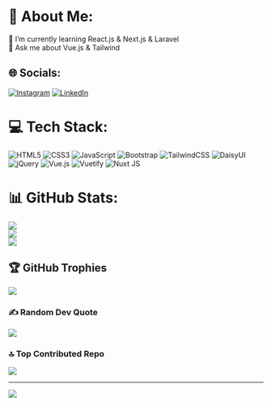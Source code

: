 # 💫 About Me:
🌱 I’m currently learning React.js & Next.js & Laravel<br>💬 Ask me about Vue.js & Tailwind

## 🌐 Socials:
[![Instagram](https://img.shields.io/badge/Instagram-%23E4405F.svg?logo=Instagram&logoColor=white)](https://instagram.com/https://www.instagram.com/mohammadamin_sh3/) [![LinkedIn](https://img.shields.io/badge/LinkedIn-%230077B5.svg?logo=linkedin&logoColor=white)]([www.linkedin.com/in/mohammadamin-shahriyari](https://www.linkedin.com/in/mohammadamin-shahriyari/)) 

# 💻 Tech Stack:
![HTML5](https://img.shields.io/badge/html5-%23E34F26.svg?style=flat&logo=html5&logoColor=white) ![CSS3](https://img.shields.io/badge/css3-%231572B6.svg?style=flat&logo=css3&logoColor=white) ![JavaScript](https://img.shields.io/badge/javascript-%23323330.svg?style=flat&logo=javascript&logoColor=%23F7DF1E) ![Bootstrap](https://img.shields.io/badge/bootstrap-%238511FA.svg?style=flat&logo=bootstrap&logoColor=white) ![TailwindCSS](https://img.shields.io/badge/tailwindcss-%2338B2AC.svg?style=flat&logo=tailwind-css&logoColor=white) ![DaisyUI](https://img.shields.io/badge/daisyui-5A0EF8?style=flat&logo=daisyui&logoColor=white) ![jQuery](https://img.shields.io/badge/jquery-%230769AD.svg?style=flat&logo=jquery&logoColor=white) ![Vue.js](https://img.shields.io/badge/vue.js-%2335495e.svg?style=flat&logo=vuedotjs&logoColor=%234FC08D) ![Vuetify](https://img.shields.io/badge/Vuetify-1867C0?style=flat&logo=vuetify&logoColor=AEDDFF) ![Nuxt JS](https://img.shields.io/badge/Nuxt-002E3B?style=flat&logo=nuxt.js&logoColor=#00DC82) 
# 📊 GitHub Stats:
![](https://github-readme-stats.vercel.app/api?username=mohammadamin-shahriyari&theme=merko&hide_border=true&include_all_commits=true&count_private=false)<br/>
![](https://github-readme-streak-stats.herokuapp.com/?user=mohammadamin-shahriyari&theme=merko&hide_border=true)<br/>
![](https://github-readme-stats.vercel.app/api/top-langs/?username=mohammadamin-shahriyari&theme=merko&hide_border=true&include_all_commits=true&count_private=false&layout=compact)

## 🏆 GitHub Trophies
![](https://github-profile-trophy.vercel.app/?username=mohammadamin-shahriyari&theme=radical&no-frame=true&no-bg=false&margin-w=4)

### ✍️ Random Dev Quote
![](https://quotes-github-readme.vercel.app/api?type=horizontal&theme=radical)

### 🔝 Top Contributed Repo
![](https://github-contributor-stats.vercel.app/api?username=mohammadamin-shahriyari&limit=5&theme=radical&combine_all_yearly_contributions=true)

---
[![](https://visitcount.itsvg.in/api?id=mohammadamin-shahriyari&icon=0&color=6)](https://visitcount.itsvg.in)

<!-- Proudly created with GPRM ( https://gprm.itsvg.in ) -->
